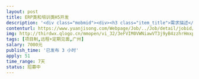 ```yaml
---                
layout: post       
title: ERP类和培训类H5开发           
description: '<div class="mobmid"><div><h3 class="item_title">需求描述</h3><p>中小学生数字化学习平台部分前端页面开发，<br/>中小学课外补习机构管理系统部分前端页面开发。<br/> <br/>热爱前端技术，<br/>要求非常熟悉html/css/js，<br/>熟知响应式开发，<br/>重本计算机相关专业毕业。</p></div><!--info end--></div>'     
contenturl: https://www.yuanjisong.com/Webpage/Job/../Job/detail/jobid/101496      
img: http://thirdwx.qlogo.cn/mmopen/vi_32/3eFVIM0VWNiawVT3j9yB4zzhrHmxpMTAzw1eac6ia2Zm5fa7054ew8h3wdyMOf0qsmNOr7DTdFkmPeCws3AQKSbw/132             
tags: [项目制,远程+定期见面,广州]            
salary: 7000元          
publish_time: '已发布 3 小时'         
apply: 51                   
time_range: 7天              
status: 招募中                  
---                 
```

